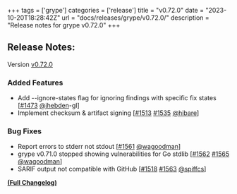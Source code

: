 +++
tags = ['grype']
categories = ['release']
title = "v0.72.0"
date = "2023-10-20T18:28:42Z"
url = "docs/releases/grype/v0.72.0/"
description = "Release notes for grype v0.72.0"
+++

## Release Notes:
Version [v0.72.0](https://github.com/anchore/grype/releases/tag/v0.72.0)

### Added Features

- Add --ignore-states flag for ignoring findings with specific fix states [[#1473](https://github.com/anchore/grype/pull/1473) [@jhebden](https://github.com/jhebden)-gl]
- Implement checksum & artifact signing [[#1513](https://github.com/anchore/grype/issues/1513) [#1535](https://github.com/anchore/grype/pull/1535) [@hibare](https://github.com/hibare)]

### Bug Fixes

- Report errors to stderr not stdout [[#1561](https://github.com/anchore/grype/pull/1561) [@wagoodman](https://github.com/wagoodman)]
- grype v0.71.0 stopped showing vulnerabilities for Go stdlib [[#1562](https://github.com/anchore/grype/issues/1562) [#1565](https://github.com/anchore/grype/pull/1565) [@wagoodman](https://github.com/wagoodman)]
- SARIF output not compatible with GitHub [[#1518](https://github.com/anchore/grype/issues/1518) [#1563](https://github.com/anchore/grype/pull/1563) [@spiffcs](https://github.com/spiffcs)]

**[(Full Changelog)](https://github.com/anchore/grype/compare/v0.71.0...v0.72.0)**
